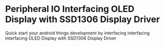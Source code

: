 # Peripheral IO Interfacing OLED Display with SSD1306 Display Driver
Quick start your android things development by interfacing interfacing Interfacing OLED Display with SSD1306 Display Driver

